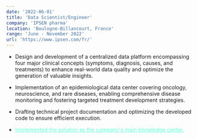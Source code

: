 ```yaml
---
date: '2022-06-01'
title: 'Data Scientist/Engineer'
company: 'IPSEN pharma'
location: 'Boulogne-Billancourt, France'
range: 'June - November 2022'
url: 'https://www.ipsen.com/fr/'
---
```


- Design and development of a centralized data platform encompassing four major clinical concepts (symptoms, diagnosis, causes, and treatments) to enhance real-world data quality and optimize the generation of valuable insights.
- Implementation of an epidemiological data center covering oncology, neuroscience, and rare diseases, enabling comprehensive disease monitoring and fostering targeted treatment development strategies.
- Drafting technical project documentation and optimizing the developed code to ensure efficient execution.

- <span style="color:#64ffda"><u>Implemented the solution as the company's main knowledge center.</span>
